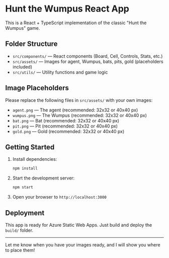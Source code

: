 # Hunt the Wumpus React App

This is a React + TypeScript implementation of the classic "Hunt the Wumpus" game.

## Folder Structure

- `src/components/` — React components (Board, Cell, Controls, Stats, etc.)
- `src/assets/` — Images for agent, Wumpus, bats, pits, gold (placeholders included)
- `src/utils/` — Utility functions and game logic

## Image Placeholders

Please replace the following files in `src/assets/` with your own images:

- `agent.png` — The agent (recommended: 32x32 or 40x40 px)
- `wumpus.png` — The Wumpus (recommended: 32x32 or 40x40 px)
- `bat.png` — Bat (recommended: 32x32 or 40x40 px)
- `pit.png` — Pit (recommended: 32x32 or 40x40 px)
- `gold.png` — Gold (recommended: 32x32 or 40x40 px)

## Getting Started

1. Install dependencies:
   ```bash
   npm install
   ```
2. Start the development server:
   ```bash
   npm start
   ```
3. Open your browser to `http://localhost:3000`

## Deployment

This app is ready for Azure Static Web Apps. Just build and deploy the `build/` folder.

---

Let me know when you have your images ready, and I will show you where to place them!
